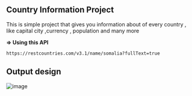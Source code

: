 ## **Country Information Project**

This is simple project that gives you information about of every country
, like capital city ,currency , population and many more

**=> Using this API**
```
https://restcountries.com/v3.1/name/somalia?fullText=true
```



## **Output design**

![image](https://user-images.githubusercontent.com/65617964/205911050-98d8773b-2f65-4182-9f05-9c81c041e491.png)

